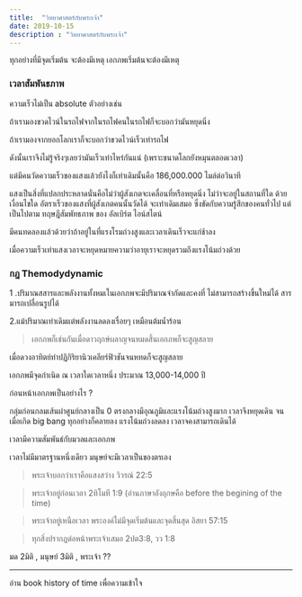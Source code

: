 ```yaml
---
title:  "วิทยาศาสตร์กับพระเจ้า"
date: 2019-10-15
description : "วิทยาศาสตร์กับพระเจ้า"
---
```

 
ทุกอย่างที่มีจุดเริ่มต้น  จะต้องมีเหตุ เอกภพเริ่มต้นจะต้องมีเหตุ

### เวลาสัมพันธภาพ

ความเร็วไม่เป็น absolute ตัวอย่างเช่น

ถ้าเรามองขวดไวน์ในรถไฟจากในรถไฟคนในรถไฟก็จะบอกว่ามันหยุดนิ่ง

ถ้าเรามองจากยอกโลกเราก็จะบอกว่าขวดไวน์เร็วเท่ารถไฟ

ดังนั้นเราจึงไม่รู้จริงๆเลยว่ามันเร็วเท่าไหร่กันแน่ (เพราะขนาดโลกยังหมุนตลอดเวลา)

แต่มีคนวัดความเร็วของแสงแล้วยังไงก็เท่าเดิมนั้นคือ 186,000.000 ไมล์ต่อวินาที

แสงเป็นสิ่งที่แปลกประหลาดนั่นคือไม่ว่าผู้สังเกตจะเคลื่อนที่หรือหยุดนิ่ง
ไม่ว่าจะอยู่ในสถานที่ใด ด้วยเงื่อนไขใด อัตราเร็วของแสงที่ผู้สังเกตคนนั้นวัดได้ จะเท่าเดิมเสมอ ซึ่งขัดกับความรู้สึกของคนทั่วไป แต่เป็นไปตาม ทฤษฎีสัมพัทธภาพ ของ อัลเบิร์ต ไอน์สไตน์

มีคนทดลองแล้วด้วยว่าถ้าอยู่ในที่แรงโรมถ่วงสูงและเวลาเดินเร็วจะแก่ช้าลง

เมื่อความเร็วเท่าแสงเวลาจะหยุดหมายความว่าอายุเราจะหยุดรวมถึงแรงโน้มถ่วงด้วย

### กฎ Themodydynamic

1 .ปริมาณสสารและพลังงานทั้งหมเในเอกภพจะมีปริมาณจำกัดและคงที่ ไม่สามารถสร้างขึ้นใหม่ได้ สารมารถเปลื่อนรูปได้

2.แม้ปริมาณเท่าเดิมแต่พลังงานลดลงเรื่อยๆ เหมือนต้มน้ำร้อน

>เอกภพก็เช่นกันเมื่อดาวฤกษ์ผลาญจนหมดสิ้นเอกภพก็จะสูญสลาย

เมื่อดวงอาทิตย์ทำปฏิกิริยานิวเคลียร์ฟิวชันจนหทดก็จะสูญสลาย 

เอกภพมีจุดกำเนิด ณ เวลาใดเวลาหนึ่ง ประมาณ 13,000-14,000 ปี

ก่อนหน้าเอกภพเป็นอย่างไร ?

กลุ่มก่อนกลมเส้นผ่าศูนย์กลางเป็น 0  ตรงกลางมีอุณภูมิและแรงโน้มถ่วงสูงมาก
เวลาจึงหยุดเดิน จนเมื่อเกิด big bang ทุกอย่างก็คลายลง แรงโน้มถ่วงลดลง เวลาจคงสามารถเดินได้

เวลามีความสัมพันธ์กับมวลและเอกภพ

เวลาไม่มีมาตรฐานหนึ่งเดียว  มนุษย์จะมีเวลาเป็นของตรเอง

>พระเจ้าบอกว่าเราคือแสงสว่าง   วิวรณ์ 22:5

>พระเจ้าอยู่ก่อนเวลา 2ทิโมที 1:9  (อ่านภาษาอังฤกษคือ before the begining of the time)

>พระเจ้าอยู่เหนือเวลา พระองค์ไม่มีจุดเริ่มต้นและจุดสิ้นสุด     อิสยา  57:15
>

>ทุกสิ่งปรากฎต่อหน้าพระเจ้าเสมอ 2ปต3:8, วว 1:8

มด 2มิติ , มนุษย์ 3มิติ , พระเจ้า ??

---------------------------
อ่าน book history of time เพื่อความเข้าใจ
